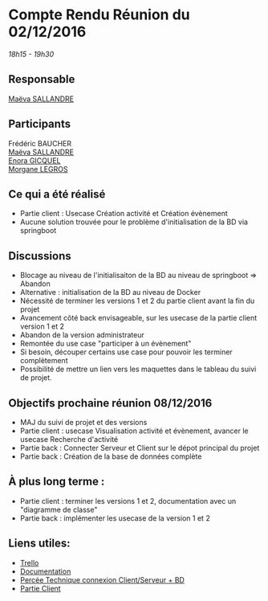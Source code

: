 # Compte Rendu Réunion du 02/12/2016
*18h15 - 19h30*

## Responsable
[Maëva SALLANDRE](https://github.com/Lueva)

## Participants
Frédéric BAUCHER  
[Maëva SALLANDRE](https://github.com/Lueva)  
[Enora GICQUEL](https://github.com/Kahmeset)  
[Morgane LEGROS](https://github.com/morgane1806)  

## Ce qui a été réalisé
* Partie client : Usecase Création activité et Création évènement
* Aucune solution trouvée pour le problème d'initialisation de la BD via springboot
 
## Discussions
* Blocage au niveau de l'initialisaiton de la BD au niveau de springboot => Abandon
* Alternative : initialisation de la BD au niveau de Docker
* Nécessité de terminer les versions 1 et 2 du partie client avant la fin du projet
* Avancement côté back envisageable, sur les usecase de la partie client version 1 et 2
* Abandon de la version administrateur
* Remontée du use case "participer à un évènement"
* Si besoin, découper certains use case pour pouvoir les terminer complètement
* Possibilité de mettre un lien vers les maquettes dans le tableau du suivi de projet.

## Objectifs prochaine réunion 08/12/2016
* MAJ du suivi de projet et des versions
* Partie client : usecase Visualisation activité et évènement, avancer le usecase Recherche d'activité
* Partie back : Connecter Serveur et Client sur le dépot principal du projet
* Partie back : Création de la base de données complète

## À plus long terme :
* Partie client : terminer les versions 1 et 2, documentation avec un "diagramme de classe"
* Partie back : implémenter les usecase de la version 1 et 2

## Liens utiles:
* [Trello](https://trello.com/b/5UbSuHw2/asi-j-m-ennuie)
* [Documentation](https://github.com/ASIJmEnnuie/documentation-rapports)
* [Percée Technique connexion Client/Serveur + BD](https://github.com/ASIJmEnnuie/PT_JPA_Postgres/tree/lienWS)
* [Partie Client](https://github.com/ASIJmEnnuie/evasion)

